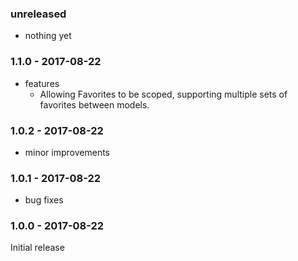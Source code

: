 ### unreleased

* nothing yet

### 1.1.0 - 2017-08-22

* features
    * Allowing Favorites to be scoped, supporting multiple sets of favorites between models.

### 1.0.2 - 2017-08-22

* minor improvements

### 1.0.1 - 2017-08-22

* bug fixes

### 1.0.0 - 2017-08-22

Initial release
